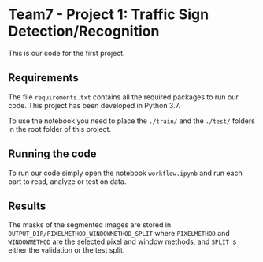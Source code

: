 # Team7 - Project 1: Traffic Sign Detection/Recognition

This is our code for the first project. 

## Requirements
 
The file ```requirements.txt``` contains all the required packages to run our code. This project has been developed in Python
3.7.

To use the notebook you need to place the ```./train/``` and the ```./test/``` folders in the root folder of this project.  

## Running the code
To run our code simply open the notebook ``` workflow.ipynb ``` and run each part to read, analyze or test on data.


## Results
The masks of the segmented images are stored in ```OUTPUT_DIR/PIXELMETHOD_WINDOWMETHOD_SPLIT``` where ```PIXELMETHOD``` 
and  ```WINDOWMETHOD``` are the selected pixel and window methods, and ```SPLIT``` is either the validation or the
test split. 



